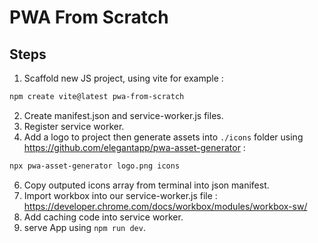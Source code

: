# PWA From Scratch

## Steps
1. Scaffold new JS project, using vite for example :
```sh
npm create vite@latest pwa-from-scratch
```
2. Create manifest.json and service-worker.js files.
3. Register service worker.
4. Add a logo to project then generate assets into `./icons` folder using https://github.com/elegantapp/pwa-asset-generator :
```sh
npx pwa-asset-generator logo.png icons
```
6. Copy outputed icons array from terminal into json manifest.
7. Import workbox into our service-worker.js file : https://developer.chrome.com/docs/workbox/modules/workbox-sw/
8. Add caching code into service worker.
9. serve App using `npm run dev`.